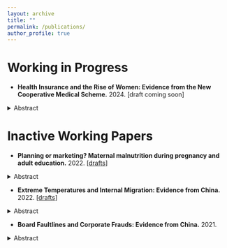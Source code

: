 ```yaml
---
layout: archive
title: ""
permalink: /publications/
author_profile: true
---
```


 

# Working in Progress

- __Health Insurance and the Rise of Women: Evidence from the New Cooperative Medical Scheme.__ 2024.
[draft coming soon]

<details>
- <summary>Abstract</summary>
  <div style = "text-align: justify; line-height: 1.5;">
  <font size = "3"> 
   Females are traditionally viewed as the primary providers of informal parental care in China, especially in rural areas. We investigate whether the health insurance coverage in rural China, the New Cooperative Medical Scheme (NCMS), can unleash more female labor forces by reducing the burden of informal parental care. Employing a heterogeneity-robust difference-in-differences estimation, we find that the NCMS has a significant positive impact on female labor supply, primarily in non-farm occupations. In contrast, we observe no significant changes in male labor supply. We explore the mechanism by showing that the NCMS significantly decreases the provision and demand for parental care by females. Our findings illuminate the importance of public health insurance in developing countries, highlighting its potential to stimulate labor supply, mitigate gender disparities in the labor market, and empower women more bargaining power within household.
  </font>
  </div>
</details>





# Inactive Working Papers

- __Planning or marketing? Maternal malnutrition during pregnancy and adult education.__ 2022.
[[drafts](../assets/papers/planning_marketing_education.pdf)]

<details>
<summary>Abstract</summary>
  <div style = "text-align: justify; line-height: 1.5;">
  <font size = "3"> 
   This paper evaluates the reform and opening-up policy in China, a transition from the central planned to market economy, on the increase of the child's educational attainment. Based on the individual-level population census data and a cohort difference-in-differences strategy, I find that the reform policy has a subtle but significantly positive effect on the increase of the child’s educational attainment, especially in less educated areas. The results are robust to the inclusion of confounders and provide suggestive evidence that the market economy can ameliorate the maternal malnutrition and reduce the regional and gender education inequality caused by the inappropriate economic system.
  </font>
  </div>
</details>


- __Extreme Temperatures and Internal Migration: Evidence from China.__ 2022.
[[drafts](../assets/papers/temp_mig.pdf)]

<details>
<summary>Abstract</summary>
  <div style = "text-align: justify; line-height: 1.5;">
  <font size = "3"> 
    This paper investigates the impacts of extreme temperatures on internal migration in China from 1995 to 2010, employing county-level data for analysis. The findings reveal a significant migrate-out effect from counties experiencing extreme low temperatures; specifically, an additional day with temperatures below 10F increases net outmigration by 0.073 percentage points compared to a day with temperatures ranging between 50-60F. Conversely, increased temperature act as a deterrent to migration, with male outmigration showing a significant decrease under extreme high temperatures (>90F). This divergence in response to extreme temperatures is postulated to stem from variations in perceptual abilities. Intriguingly, female migrants display a distinct pattern, remaining unaffected in their migratory responses to both extreme high and low temperatures. This deviation may be attributed to entrenched traditional Chinese ideologies influencing female mobility. Further investigation into rural regions and agricultural growing seasons yields results consistent with the baseline results, with a more pronounced effect from high temperatures, thereby providing a suggestive evidence of potential liquidity constraints based on the agricultural mechanism, suggesting that the financial hardships from failed agricultural outputs can act as a barrier, preventing individuals from migrating even if they are motivated to do so. 
  </font>
  </div>
</details>



- __Board Faultlines and Corporate Frauds: Evidence from China.__ 2021.
<details>
<summary>Abstract</summary>
  <div style = "text-align: justify; line-height: 1.5;">
  <font size = "3"> 
  This paper takes China's A-share listed companies from 2010 to 2019 as research samples to study the influence of different types of board faultlines on the violations of listed companies. Results from Bivariate Probit Model show that board fault zone has an overall inhibiting effect on corporate frauds and significantly increases the probability of being investigated for violations. Specifically, different types of faultlines affect different types of frauds. And this effect is more obvious in state-owned enterprises and companies with better internal control. Further analysis shows that the board faultlines has a significant inhibitory effect on different levels of violations, and is conducive to shorten the inspection time.
  </font>
  </div>
</details>
